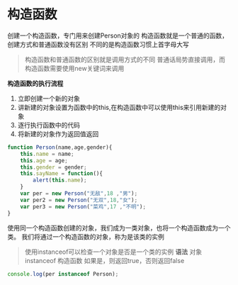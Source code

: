 # 构造函数
创建一个构造函数，专门用来创建Person对象的
构造函数就是一个普通的函数，创建方式和普通函数没有区别
不同的是构造函数习惯上首字母大写

>构造函数和普通函数的区别就是调用方式的不同
普通话局势直接调用，而构造函数需要使用new关键词来调用

**构造函数的执行流程**
1. 立即创建一个新的对象
2. 讲新建的对象设置为函数中的this,在构造函数中可以使用this来引用新建的对象
3. 逐行执行函数中的代码
4. 将新建的对象作为返回值返回

```js
function Person(name,age,gender){
    this.name = name;
    this.age = age;
    this.gender = gender;
    this.sayName = function(){
        alert(this.name);
    }
    var per = new Person("无敌",18 ,"男");
    var per2 = new Person("无双",18,"女");
    var per3 = new Person("菜鸡",17 ,"不明");
}
```
使用同一个构造函数创建的对象，我们成为一类对象，也将一个构造函数成为一个类。
我们将通过一个构造函数的对象，称为是该类的实例

>使用instanceof可以检查一个对象是否是一个类的实例
**语法**
对象 instanceof 构造函数
如果是，则返回true，否则返回false
```js
console.log(per instanceof Person);
```